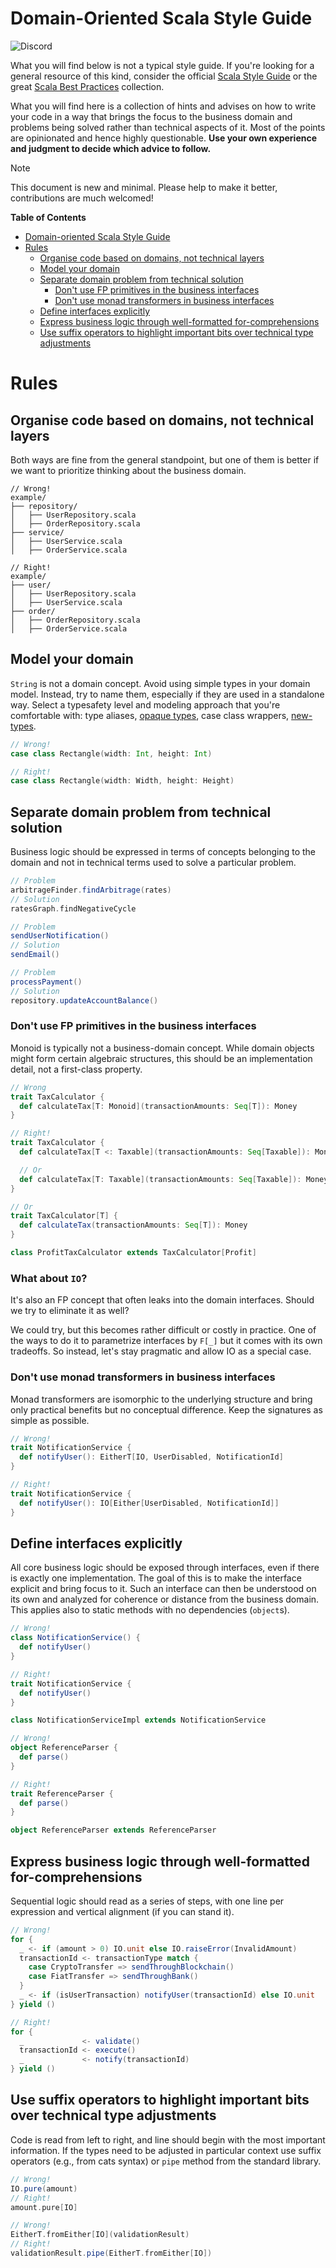 # Domain-Oriented Scala Style Guide
![Discord](https://img.shields.io/discord/1240565362601230367?style=flat-square&logo=discord&link=https%3A%2F%2Fbit.ly%2Fbusiness4s-discord)

What you will find below is not a typical style guide. If you're looking for a general resource of this kind, consider
the official [Scala Style Guide](https://docs.scala-lang.org/style/) or the
great [Scala Best Practices](https://github.com/alexandru/scala-best-practices) collection.

What you will find here is a collection of hints and advises on how to write your code in a way that brings the focus to
the business domain and problems being solved rather than technical aspects of it. Most of the points are opinionated
and hence highly questionable. **Use your own experience and judgment to decide which advice to follow.**

> [!NOTE]
> This document is new and minimal. Please help to make it better, contributions are much welcomed!

**Table of Contents**
<!-- TOC -->

* [Domain-oriented Scala Style Guide](#domain-oriented-scala-style-guide)
* [Rules](#rules)
    * [Organise code based on domains, not technical layers](#organise-code-based-on-domains-not-technical-layers)
    * [Model your domain](#model-your-domain)
    * [Separate domain problem from technical solution](#separate-domain-problem-from-technical-solution)
        * [Don't use FP primitives in the business interfaces](#dont-use-fp-primitives-in-the-business-interfaces)
        * [Don't use monad transformers in business interfaces](#dont-use-monad-transformers-in-business-interfaces)
    * [Define interfaces explicitly](#define-interfaces-explicitly)
    * [Express business logic through well-formatted for-comprehensions](#express-business-logic-through-well-formatted-for-comprehensions)
    * [Use suffix operators to highlight important bits over technical type adjustments](#use-suffix-operators-to-highlight-important-bits-over-technical-type-adjustments)

<!-- TOC -->

# Rules

## Organise code based on domains, not technical layers

Both ways are fine from the general standpoint, but one of them is better if we want to prioritize thinking about the
business domain.

```
// Wrong!
example/
├── repository/
│   ├── UserRepository.scala
│   ├── OrderRepository.scala
├── service/
│   ├── UserService.scala
│   ├── OrderService.scala

// Right!
example/
├── user/
│   ├── UserRepository.scala
│   ├── UserService.scala
├── order/
│   ├── OrderRepository.scala
│   ├── OrderService.scala
```

## Model your domain

`String` is not a domain concept. Avoid using simple types in your domain model. Instead, try to name them, especially
if they are used in a standalone way. Select a typesafety level and modeling approach that you're comfortable with: type
aliases, [opaque types](https://docs.scala-lang.org/scala3/book/types-opaque-types.html), case class wrappers,
[new-types](https://github.com/estatico/scala-newtype).

```scala 3
// Wrong!
case class Rectangle(width: Int, height: Int)

// Right!
case class Rectangle(width: Width, height: Height)
```

## Separate domain problem from technical solution

Business logic should be expressed in terms of concepts belonging to the domain and not in technical terms used to solve
a particular problem.

```scala 3
// Problem
arbitrageFinder.findArbitrage(rates)
// Solution
ratesGraph.findNegativeCycle

// Problem
sendUserNotification()
// Solution
sendEmail()

// Problem
processPayment()
// Solution
repository.updateAccountBalance()
```

### Don't use FP primitives in the business interfaces

Monoid is typically not a business-domain concept. While domain objects might form certain algebraic structures, this
should be an implementation detail, not a first-class property.

```scala 3
// Wrong
trait TaxCalculator {
  def calculateTax[T: Monoid](transactionAmounts: Seq[T]): Money
}

// Right!
trait TaxCalculator {
  def calculateTax[T <: Taxable](transactionAmounts: Seq[Taxable]): Money

  // Or
  def calculateTax[T: Taxable](transactionAmounts: Seq[Taxable]): Money
}

// Or 
trait TaxCalculator[T] {
  def calculateTax(transactionAmounts: Seq[T]): Money
}

class ProfitTaxCalculator extends TaxCalculator[Profit]
```

### What about `IO`?

It's also an FP concept that often leaks into the domain interfaces. Should we try to eliminate it as well?

We could try, but this becomes rather difficult or costly in practice. One of the ways to do it to parametrize
interfaces by `F[_]` but it comes with its own tradeoffs. So instead, let's stay pragmatic and allow IO as a special
case.

### Don't use monad transformers in business interfaces

Monad transformers are isomorphic to the underlying structure and bring only practical benefits but no conceptual
difference. Keep the signatures as simple as possible.

```scala 3
// Wrong!
trait NotificationService {
  def notifyUser(): EitherT[IO, UserDisabled, NotificationId]
}

// Right!
trait NotificationService {
  def notifyUser(): IO[Either[UserDisabled, NotificationId]]
}
```

## Define interfaces explicitly

All core business logic should be exposed through interfaces, even if there is exactly one implementation. The goal of
this is to make the interface explicit and bring focus to it. Such an interface can then be understood on its own and
analyzed for coherence or distance from the business domain. This applies also to static methods with no
dependencies (`object`s).

```scala 3
// Wrong!
class NotificationService() {
  def notifyUser()
}

// Right!
trait NotificationService {
  def notifyUser()
}

class NotificationServiceImpl extends NotificationService

// Wrong!
object ReferenceParser {
  def parse()
}

// Right!
trait ReferenceParser {
  def parse()
}

object ReferenceParser extends ReferenceParser
```

## Express business logic through well-formatted for-comprehensions

Sequential logic should read as a series of steps, with one line per expression and vertical alignment (if you can stand
it).

```scala 3
// Wrong!
for {
  _ <- if (amount > 0) IO.unit else IO.raiseError(InvalidAmount)
  transactionId <- transactionType match {
    case CryptoTransfer => sendThroughBlockchain()
    case FiatTransfer => sendThroughBank()
  }
  _ <- if (isUserTransaction) notifyUser(transactionId) else IO.unit
} yield ()

// Right!
for {
  _             <- validate()
  transactionId <- execute()
  _             <- notify(transactionId)
} yield ()


```

## Use suffix operators to highlight important bits over technical type adjustments

Code is read from left to right, and line should begin with the most important information. If the types need to be
adjusted in particular context use suffix operators (e.g., from cats syntax) or `pipe` method from the standard library.

```scala 3
// Wrong!
IO.pure(amount)
// Right!
amount.pure[IO]

// Wrong!
EitherT.fromEither[IO](validationResult)
// Right!
validationResult.pipe(EitherT.fromEither[IO])
```

